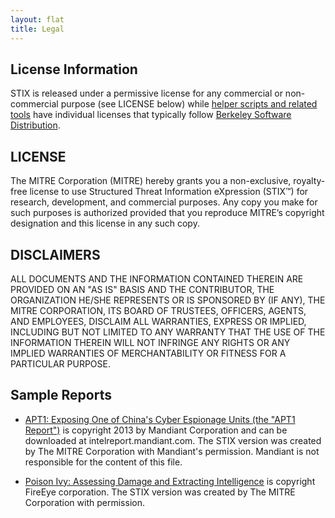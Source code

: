 ```yaml
---
layout: flat
title: Legal
---
```


## License Information
STIX is released under a permissive license for any commercial or non-commercial purpose (see LICENSE below) while [helper scripts and related tools](https://github.com/STIXProject) have individual licenses that typically follow [Berkeley Software Distribution](http://opensource.org/licenses/BSD-3-Clause). 


## LICENSE
The MITRE Corporation (MITRE) hereby grants you a non-exclusive, royalty-free license to use Structured Threat Information eXpression (STIX™) for research, development, and commercial purposes. Any copy you make for such purposes is authorized provided that you reproduce MITRE’s copyright designation and this license in any such copy.

## DISCLAIMERS
ALL DOCUMENTS AND THE INFORMATION CONTAINED THEREIN ARE PROVIDED ON AN "AS IS" BASIS AND THE CONTRIBUTOR, THE ORGANIZATION HE/SHE REPRESENTS OR IS SPONSORED BY (IF ANY), THE MITRE CORPORATION, ITS BOARD OF TRUSTEES, OFFICERS, AGENTS, AND EMPLOYEES, DISCLAIM ALL WARRANTIES, EXPRESS OR IMPLIED, INCLUDING BUT NOT LIMITED TO ANY WARRANTY THAT THE USE OF THE INFORMATION THEREIN WILL NOT INFRINGE ANY RIGHTS OR ANY IMPLIED WARRANTIES OF MERCHANTABILITY OR FITNESS FOR A PARTICULAR PURPOSE.


## Sample Reports
- [APT1: Exposing One of China's Cyber Espionage Units (the "APT1 Report")](http://intelreport.mandiant.com/)
is copyright 2013 by Mandiant Corporation and can be downloaded at 
intelreport.mandiant.com. The STIX version was created
by The MITRE Corporation with Mandiant's
permission.  Mandiant is not responsible for the content of this file.

- [Poison Ivy: Assessing Damage and Extracting Intelligence](https://www.fireeye.com/resources/pdfs/fireeye-poison-ivy-report.pdf) is copyright FireEye corporation. The STIX version was created by The MITRE Corporation with permission.
